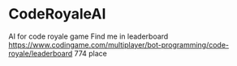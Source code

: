 # CodeRoyaleAI
AI for code royale game
Find me in leaderboard https://www.codingame.com/multiplayer/bot-programming/code-royale/leaderboard
774 place
